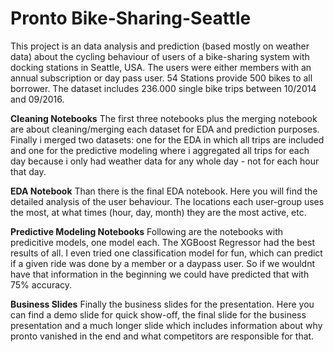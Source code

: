 # Pronto Bike-Sharing-Seattle

This project is an data analysis and prediction (based mostly on weather data) about the cycling behaviour of users of a bike-sharing system with docking stations in Seattle, USA. The users were either members with an annual subscription or day pass user. 54 Stations provide 500 bikes to all borrower. The dataset includes 236.000 single bike trips between 10/2014 and 09/2016.

**Cleaning Notebooks**
The first three notebooks plus the merging notebook are about cleaning/merging each dataset for EDA and prediction purposes. Finally i merged two datasets: one for the EDA in which all trips are included and one for the predictive modeling where i aggregated all trips for each day because i only had weather data for any whole day - not for each hour that day.

**EDA Notebook**
Than there is the final EDA notebook. Here you will find the detailed analysis of the user behaviour. The locations each user-group uses the most, at what times (hour, day, month) they are the most active, etc. 

**Predictive Modeling Notebooks**
Following are the notebooks with predicitive models, one model each. The XGBoost Regressor had the best results of all. I even tried one classification model for fun, which can predict if a given ride was done by a member or a daypass user. So if we wouldnt have that information in the beginning we could have predicted that with 75% accuracy.

**Business Slides**
Finally the business slides for the presentation. Here you can find a demo slide for quick show-off, the final slide for the business presentation and a much longer slide which includes information about why pronto vanished in the end and what competitors are responsible for that.
